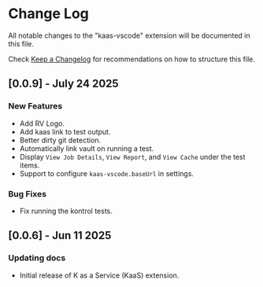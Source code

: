 # Change Log

All notable changes to the "kaas-vscode" extension will be documented in this file.

Check [Keep a Changelog](http://keepachangelog.com/) for recommendations on how to structure this file.

## [0.0.9] - July 24 2025

### New Features

- Add RV Logo.
- Add kaas link to test output.
- Better dirty git detection.
- Automatically link vault on running a test.
- Display `View Job Details`, `View Report`, and `View Cache` under the test items.
- Support to configure `kaas-vscode.baseUrl` in settings.

### Bug Fixes

- Fix running the kontrol tests.

## [0.0.6] - Jun 11 2025

### Updating docs

- Initial release of K as a Service (KaaS) extension.

